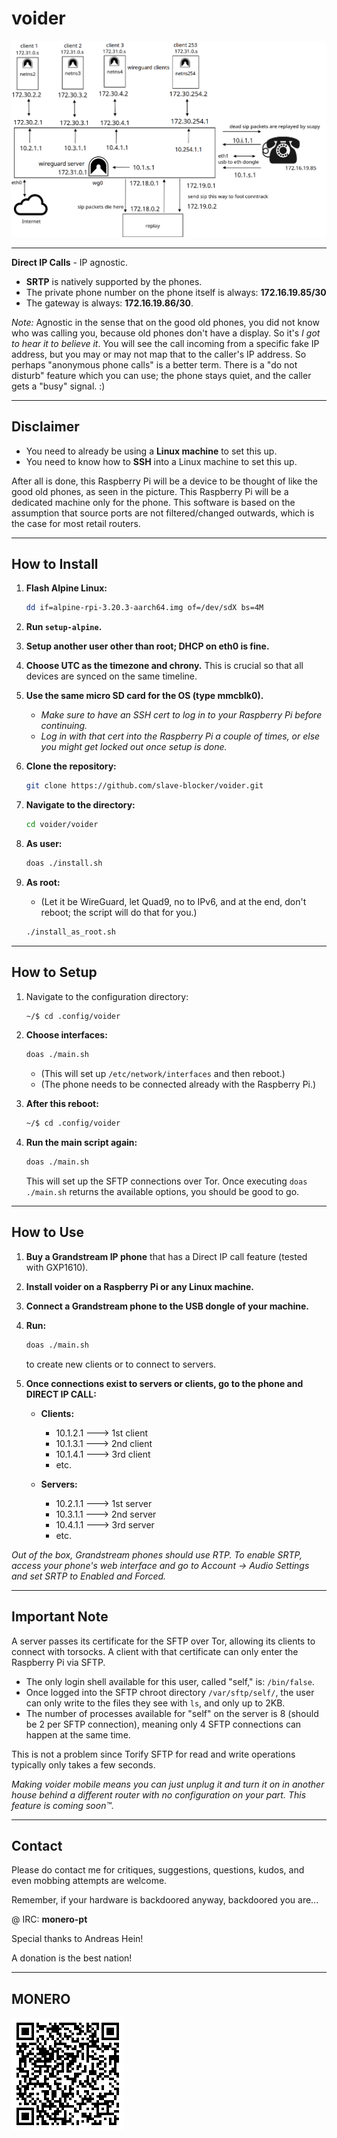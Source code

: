 # voider

![tiefer](tiefer.png)

---

**Direct IP Calls** - IP agnostic.

- **SRTP** is natively supported by the phones.
- The private phone number on the phone itself is always: **172.16.19.85/30**
- The gateway is always: **172.16.19.86/30**.

*Note:* Agnostic in the sense that on the good old phones, you did not know who was calling you, because old phones don't have a display. So it's _I got to hear it to believe it_. You will see the call incoming from a specific fake IP address, but you may or may not map that to the caller's IP address. So perhaps "anonymous phone calls" is a better term. There is a "do not disturb" feature which you can use; the phone stays quiet, and the caller gets a "busy" signal. :)

---

## Disclaimer

- You need to already be using a **Linux machine** to set this up.
- You need to know how to **SSH** into a Linux machine to set this up.

After all is done, this Raspberry Pi will be a device to be thought of like the good old phones, as seen in the picture. This Raspberry Pi will be a dedicated machine only for the phone. This software is based on the assumption that source ports are not filtered/changed outwards, which is the case for most retail routers.

---

## How to Install

1. **Flash Alpine Linux:**

   ```bash
   dd if=alpine-rpi-3.20.3-aarch64.img of=/dev/sdX bs=4M
   ```

2. **Run `setup-alpine`.**

3. **Setup another user other than root; DHCP on eth0 is fine.**

4. **Choose UTC as the timezone and chrony.** This is crucial so that all devices are synced on the same timeline.

5. **Use the same micro SD card for the OS (type mmcblk0).**

   - *Make sure to have an SSH cert to log in to your Raspberry Pi before continuing.*
   - *Log in with that cert into the Raspberry Pi a couple of times, or else you might get locked out once setup is done.*

6. **Clone the repository:**

   ```bash
   git clone https://github.com/slave-blocker/voider.git
   ```

7. **Navigate to the directory:**

   ```bash
   cd voider/voider
   ```

8. **As user:**

   ```bash
   doas ./install.sh
   ```

9. **As root:**

   - (Let it be WireGuard, let Quad9, no to IPv6, and at the end, don't reboot; the script will do that for you.)

   ```bash
   ./install_as_root.sh
   ```

---

## How to Setup

1. Navigate to the configuration directory:

   ```bash
   ~/$ cd .config/voider
   ```

2. **Choose interfaces:**

   ```bash
   doas ./main.sh
   ```
   
   - (This will set up `/etc/network/interfaces` and then reboot.)
   - (The phone needs to be connected already with the Raspberry Pi.)

3. **After this reboot:**

   ```bash
   ~/$ cd .config/voider
   ```

4. **Run the main script again:**

   ```bash
   doas ./main.sh
   ```

   This will set up the SFTP connections over Tor. Once executing `doas ./main.sh` returns the available options, you should be good to go.

---

## How to Use

1. **Buy a Grandstream IP phone** that has a Direct IP call feature (tested with GXP1610).

2. **Install voider on a Raspberry Pi or any Linux machine.**

3. **Connect a Grandstream phone to the USB dongle of your machine.**

4. **Run:**

   ```bash
   doas ./main.sh
   ```

   to create new clients or to connect to servers.

5. **Once connections exist to servers or clients, go to the phone and DIRECT IP CALL:**

   - **Clients:**
     - 10.1.2.1 ---> 1st client
     - 10.1.3.1 ---> 2nd client
     - 10.1.4.1 ---> 3rd client
     - etc.

   - **Servers:**
     - 10.2.1.1 ---> 1st server
     - 10.3.1.1 ---> 2nd server
     - 10.4.1.1 ---> 3rd server
     - etc.

*Out of the box, Grandstream phones should use RTP. To enable SRTP, access your phone's web interface and go to Account -> Audio Settings and set SRTP to Enabled and Forced.*

---

## Important Note

A server passes its certificate for the SFTP over Tor, allowing its clients to connect with torsocks. A client with that certificate can only enter the Raspberry Pi via SFTP. 

- The only login shell available for this user, called "self," is: `/bin/false`.
- Once logged into the SFTP chroot directory `/var/sftp/self/`, the user can only write to the files they see with `ls`, and only up to 2KB.
- The number of processes available for "self" on the server is 8 (should be 2 per SFTP connection), meaning only 4 SFTP connections can happen at the same time. 

This is not a problem since Torify SFTP for read and write operations typically only takes a few seconds.

*Making voider mobile means you can just unplug it and turn it on in another house behind a different router with no configuration on your part. This feature is coming soon™.*


---

## Contact

Please do contact me for critiques, suggestions, questions, kudos, and even mobbing attempts are welcome.

Remember, if your hardware is backdoored anyway, backdoored you are...

@ IRC: **monero-pt**

Special thanks to Andreas Hein!

A donation is the best nation!

---

## **MONERO**

![xmr](xmr.gif)

